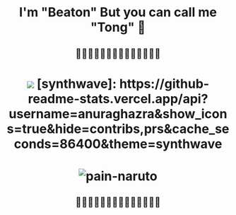 <p align="center">
  <h1 align="center"> I'm "Beaton" But you can call me "Tong" 👻 </h1>


  <h2 align="center"> 🎇🎇🎇🎇🎇🎇🎇🎇🎇🎇🎇🎇🎇🎇 </h2>

  <div style="align:center"> 
   <h1 align="center"> 
     <img src= https://github-readme-stats.vercel.app/api?username=Paramee0598&theme=radical&show_icons=true > 
  [synthwave]: https://github-readme-stats.vercel.app/api?username=anuraghazra&show_icons=true&hide=contribs,prs&cache_seconds=86400&theme=synthwave
  </h1>

  </div>

  <div style="align:center"> 
   <h1 align="center"> 
     
     
   ![pain-naruto](https://user-images.githubusercontent.com/69068301/142723753-d3205660-93e3-4c8f-95d3-9766dd3dafbf.gif)

     
     
 
  </div>

  <h2 align="center"> 🎇🎇🎇🎇🎇🎇🎇🎇🎇🎇🎇🎇🎇🎇 </h2>
</p>
